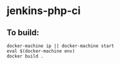 # jenkins-php-ci

## To build:

    docker-machine ip || docker-machine start
    eval $(docker-machine env)
    docker build .